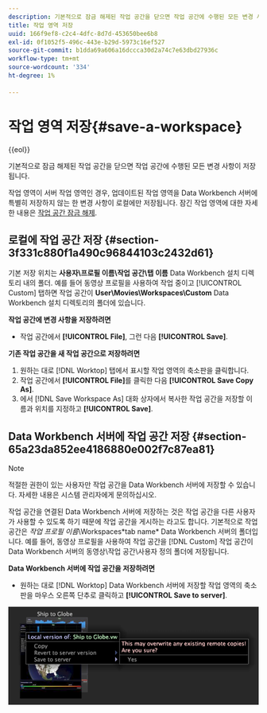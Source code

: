 ```yaml
---
description: 기본적으로 잠금 해제된 작업 공간을 닫으면 작업 공간에 수행된 모든 변경 사항이 저장됩니다.
title: 작업 영역 저장
uuid: 166f9ef8-c2c4-4dfc-8d7d-453650bee6b8
exl-id: 0f1052f5-496c-443e-b29d-5973c16ef527
source-git-commit: b1dda69a606a16dccca30d2a74c7e63dbd27936c
workflow-type: tm+mt
source-wordcount: '334'
ht-degree: 1%

---
```


# 작업 영역 저장{#save-a-workspace}

{{eol}}

기본적으로 잠금 해제된 작업 공간을 닫으면 작업 공간에 수행된 모든 변경 사항이 저장됩니다.

작업 영역이 서버 작업 영역인 경우, 업데이트된 작업 영역을 Data Workbench 서버에 특별히 저장하지 않는 한 변경 사항이 로컬에만 저장됩니다. 잠긴 작업 영역에 대한 자세한 내용은 [작업 공간 잠금 해제](../../../home/c-get-started/c-work-worksp/c-unlock-wksp.md#concept-18ada952aecf45c79a806b31b294023e).

## 로컬에 작업 공간 저장 {#section-3f331c880f1a490c96844103c2432d61}

기본 저장 위치는 **사용자\프로필 이름\작업 공간\탭 이름** Data Workbench 설치 디렉토리 내의 폴더. 예를 들어 동영상 프로필을 사용하여 작업 중이고 [!UICONTROL Custom] 탭하면 작업 공간이 **User\Movies\Workspaces\Custom** Data Workbench 설치 디렉토리의 폴더에 있습니다.

**작업 공간에 변경 사항을 저장하려면**

* 작업 공간에서 **[!UICONTROL File]**, 그런 다음 **[!UICONTROL Save]**.

**기존 작업 공간을 새 작업 공간으로 저장하려면**

1. 원하는 대로 [!DNL Worktop] 탭에서 표시할 작업 영역의 축소판을 클릭합니다.
1. 작업 공간에서 **[!UICONTROL File]**&#x200B;를 클릭한 다음 **[!UICONTROL Save Copy As]**.
1. 에서 [!DNL Save Workspace As] 대화 상자에서 복사한 작업 공간을 저장할 이름과 위치를 지정하고 **[!UICONTROL Save]**.

## Data Workbench 서버에 작업 공간 저장 {#section-65a23da852ee4186880e002f7c87ea81}

>[!NOTE]
>
>적절한 권한이 있는 사용자만 작업 공간을 Data Workbench 서버에 저장할 수 있습니다. 자세한 내용은 시스템 관리자에게 문의하십시오.

작업 공간을 연결된 Data Workbench 서버에 저장하는 것은 작업 공간을 다른 사용자가 사용할 수 있도록 하기 때문에 작업 공간을 게시하는 라고도 합니다. 기본적으로 작업 공간은 *작업 프로필 이름*\Workspaces\*tab name* Data Workbench 서버의 폴더입니다. 예를 들어, 동영상 프로필을 사용하여 작업 공간을 [!DNL Custom] 작업 공간이 Data Workbench 서버의 동영상\작업 공간\사용자 정의 폴더에 저장됩니다.

**Data Workbench 서버에 작업 공간을 저장하려면**

* 원하는 대로 [!DNL Worktop] Data Workbench 서버에 저장할 작업 영역의 축소판을 마우스 오른쪽 단추로 클릭하고 **[!UICONTROL Save to server]**.

![](assets/mnu_workspaceManager_SaveToServerwksp.png)
